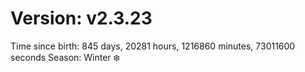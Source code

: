 # Version: v2.3.23
Time since birth: 845 days, 20281 hours, 1216860 minutes, 73011600 seconds
Season: Winter ❄️
